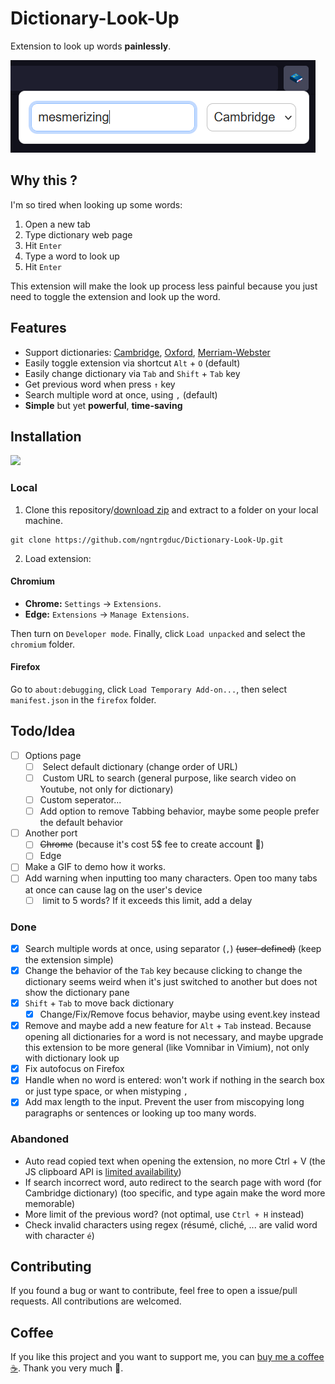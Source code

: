 # Dictionary-Look-Up

Extension to look up words **painlessly**.

![](/images/dlu.png)

## Why this ?

I'm so tired when looking up some words: 
1. Open a new tab 
2. Type dictionary web page 
3. Hit `Enter` 
4. Type a word to look up 
5. Hit `Enter`

This extension will make the look up process less painful because you just need to toggle the extension and look up the word.

## Features

- Support dictionaries: [Cambridge](https://dictionary.cambridge.org/), [Oxford](https://www.oxfordlearnersdictionaries.com/), [Merriam-Webster](https://www.merriam-webster.com/)
- Easily toggle extension via shortcut `Alt` + `O` (default)
- Easily change dictionary via `Tab` and `Shift` + `Tab` key
- Get previous word when press `↑` key
- Search multiple word at once, using `,` (default)
- **Simple** but yet **powerful**, **time-saving**

## Installation
[![](https://extensionworkshop.com/assets/img/documentation/publish/get-the-addon-178x60px.dad84b42.png)](https://addons.mozilla.org/en-US/firefox/addon/dictionary-look-up/)

### Local

1. Clone this repository/[download zip](https://github.com/ngntrgduc/Dictionary-Look-Up/archive/refs/heads/master.zip) and extract to a folder on your local machine.

```git
git clone https://github.com/ngntrgduc/Dictionary-Look-Up.git
```

2. Load extension:
#### Chromium
- **Chrome:**  `Settings` -> `Extensions`.
- **Edge:**    `Extensions` -> `Manage Extensions`.

Then turn on `Developer mode`. Finally, click `Load unpacked` and select the `chromium` folder.

#### Firefox
Go to `about:debugging`, click `Load Temporary Add-on...`, then select `manifest.json` in the `firefox` folder.

## Todo/Idea
- [ ] Options page
    - [ ]  Select default dictionary (change order of URL)
    - [ ]  Custom URL to search (general purpose, like search video on Youtube, not only for dictionary)
    - [ ] Custom seperator...
    - [ ] Add option to remove Tabbing behavior, maybe some people prefer the default behavior
- [ ] Another port
    - [ ] ~~Chrome~~ (because it's cost 5$ fee to create account 🥲)
    - [ ] Edge
- [ ] Make a GIF to demo how it works.
- [ ] Add warning when inputting too many characters. Open too many tabs at once can cause lag on the user's device
    - [ ]  limit to 5 words? If it exceeds this limit, add a delay

### Done
- [x] Search multiple words at once, using separator (`,`) ~~(user-defined)~~ (keep the extension simple)
- [x] Change the behavior of the `Tab` key because clicking to change the dictionary seems weird when it's just switched to another but does not show the dictionary pane
- [x] `Shift` + `Tab` to move back dictionary
    - [x] Change/Fix/Remove focus behavior, maybe using event.key instead
- [x] Remove and maybe add a new feature for `Alt` + `Tab` instead. Because opening all dictionaries for a word is not necessary, and maybe upgrade this extension to be more general (like Vomnibar in Vimium), not only with dictionary look up
- [x] Fix autofocus on Firefox
- [x] Handle when no word is entered: won't work if nothing in the search box or just type space, or when mistyping `,`
- [x] Add max length to the input. Prevent the user from miscopying long paragraphs or sentences or looking up too many words.

### Abandoned
- Auto read copied text when opening the extension, no more Ctrl + V (the JS clipboard API is [limited availability](https://developer.mozilla.org/en-US/docs/Web/API/Clipboard_API#browser_compatibility))
- If search incorrect word, auto redirect to the search page with word (for Cambridge dictionary) (too specific, and type again make the word more memorable)
- More limit of the previous word? (not optimal, use `Ctrl + H` instead)
- Check invalid characters using regex (résumé, cliché, ... are valid word with character `é`)

## Contributing
If you found a bug or want to contribute, feel free to open a issue/pull requests. All contributions are welcomed.

## Coffee
If you like this project and you want to support me, you can [buy me a coffee :coffee:](https://ko-fi.com/ngntrgduc). Thank you very much 💖.
